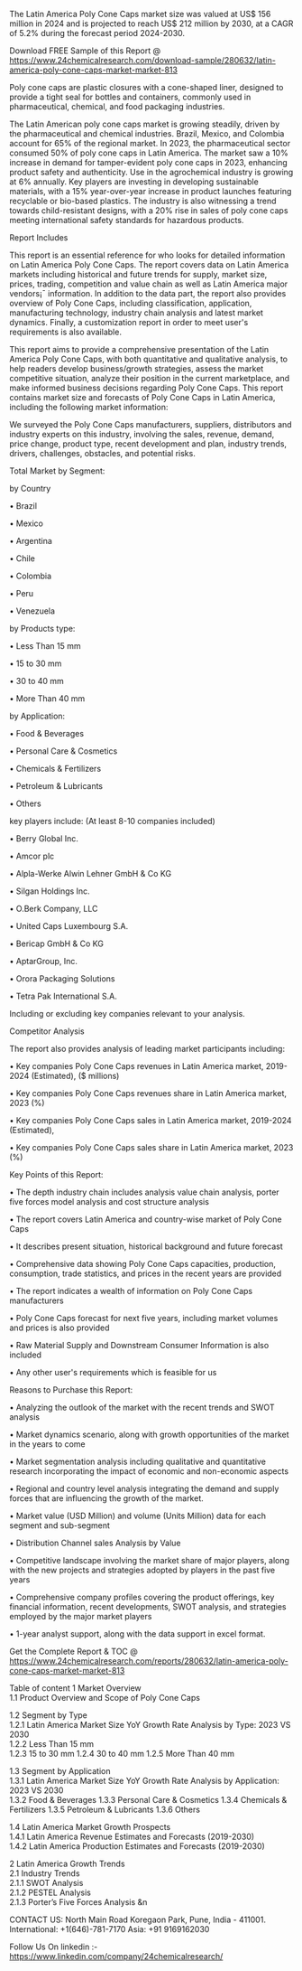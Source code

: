 The Latin America Poly Cone Caps market size was valued at US$ 156 million in 2024 and is projected to reach US$ 212 million by 2030, at a CAGR of 5.2% during the forecast period 2024-2030.

Download FREE Sample of this Report @ https://www.24chemicalresearch.com/download-sample/280632/latin-america-poly-cone-caps-market-market-813

Poly cone caps are plastic closures with a cone-shaped liner, designed to provide a tight seal for bottles and containers, commonly used in pharmaceutical, chemical, and food packaging industries.

The Latin American poly cone caps market is growing steadily, driven by the pharmaceutical and chemical industries. Brazil, Mexico, and Colombia account for 65% of the regional market. In 2023, the pharmaceutical sector consumed 50% of poly cone caps in Latin America. The market saw a 10% increase in demand for tamper-evident poly cone caps in 2023, enhancing product safety and authenticity. Use in the agrochemical industry is growing at 6% annually. Key players are investing in developing sustainable materials, with a 15% year-over-year increase in product launches featuring recyclable or bio-based plastics. The industry is also witnessing a trend towards child-resistant designs, with a 20% rise in sales of poly cone caps meeting international safety standards for hazardous products.

Report Includes

This report is an essential reference for who looks for detailed information on Latin America Poly Cone Caps. The report covers data on Latin America markets including historical and future trends for supply, market size, prices, trading, competition and value chain as well as Latin America major vendors¡¯ information. In addition to the data part, the report also provides overview of Poly Cone Caps, including classification, application, manufacturing technology, industry chain analysis and latest market dynamics. Finally, a customization report in order to meet user's requirements is also available.

This report aims to provide a comprehensive presentation of the Latin America Poly Cone Caps, with both quantitative and qualitative analysis, to help readers develop business/growth strategies, assess the market competitive situation, analyze their position in the current marketplace, and make informed business decisions regarding Poly Cone Caps. This report contains market size and forecasts of Poly Cone Caps in Latin America, including the following market information:

We surveyed the Poly Cone Caps manufacturers, suppliers, distributors and industry experts on this industry, involving the sales, revenue, demand, price change, product type, recent development and plan, industry trends, drivers, challenges, obstacles, and potential risks.

Total Market by Segment:

by Country

•    Brazil

•    Mexico

•    Argentina

•    Chile

•    Colombia

•    Peru

•    Venezuela

by Products type:

•    Less Than 15 mm

•    15 to 30 mm

•    30 to 40 mm

•    More Than 40 mm

by Application:

•    Food & Beverages

•    Personal Care & Cosmetics

•    Chemicals & Fertilizers

•    Petroleum & Lubricants

•    Others

key players include: (At least 8-10 companies included)

•    Berry Global Inc.

•    Amcor plc

•    Alpla-Werke Alwin Lehner GmbH & Co KG

•    Silgan Holdings Inc.

•    O.Berk Company, LLC

•    United Caps Luxembourg S.A.

•    Bericap GmbH & Co KG

•    AptarGroup, Inc.

•    Orora Packaging Solutions

•    Tetra Pak International S.A.

Including or excluding key companies relevant to your analysis.

Competitor Analysis

The report also provides analysis of leading market participants including:

•    Key companies Poly Cone Caps revenues in Latin America market, 2019-2024 (Estimated), ($ millions)

•    Key companies Poly Cone Caps revenues share in Latin America market, 2023 (%)

•    Key companies Poly Cone Caps sales in Latin America market, 2019-2024 (Estimated),

•    Key companies Poly Cone Caps sales share in Latin America market, 2023 (%)

Key Points of this Report:

•    The depth industry chain includes analysis value chain analysis, porter five forces model analysis and cost structure analysis

•    The report covers Latin America and country-wise market of Poly Cone Caps

•    It describes present situation, historical background and future forecast

•    Comprehensive data showing Poly Cone Caps capacities, production, consumption, trade statistics, and prices in the recent years are provided

•    The report indicates a wealth of information on Poly Cone Caps manufacturers

•    Poly Cone Caps forecast for next five years, including market volumes and prices is also provided

•    Raw Material Supply and Downstream Consumer Information is also included

•    Any other user's requirements which is feasible for us

Reasons to Purchase this Report:

•    Analyzing the outlook of the market with the recent trends and SWOT analysis

•    Market dynamics scenario, along with growth opportunities of the market in the years to come

•    Market segmentation analysis including qualitative and quantitative research incorporating the impact of economic and non-economic aspects

•    Regional and country level analysis integrating the demand and supply forces that are influencing the growth of the market.

•    Market value (USD Million) and volume (Units Million) data for each segment and sub-segment

•    Distribution Channel sales Analysis by Value

•    Competitive landscape involving the market share of major players, along with the new projects and strategies adopted by players in the past five years

•    Comprehensive company profiles covering the product offerings, key financial information, recent developments, SWOT analysis, and strategies employed by the major market players

•    1-year analyst support, along with the data support in excel format.

Get the Complete Report & TOC @ https://www.24chemicalresearch.com/reports/280632/latin-america-poly-cone-caps-market-market-813

Table of content
1 Market Overview    
1.1 Product Overview and Scope of Poly Cone Caps 

1.2 Segment by Type    
1.2.1 Latin America Market Size YoY Growth Rate Analysis by Type: 2023 VS 2030    
1.2.2 Less Than 15 mm    
1.2.3 15 to 30 mm
1.2.4 30 to 40 mm
1.2.5 More Than 40 mm

1.3 Segment by Application  
1.3.1 Latin America Market Size YoY Growth Rate Analysis by Application: 2023 VS 2030    
1.3.2    Food & Beverages
1.3.3    Personal Care & Cosmetics
1.3.4    Chemicals & Fertilizers
1.3.5    Petroleum & Lubricants
1.3.6    Others

1.4 Latin America Market Growth Prospects    
1.4.1 Latin America Revenue Estimates and Forecasts (2019-2030)    
1.4.2 Latin America Production Estimates and Forecasts (2019-2030)  

2 Latin America Growth Trends    
2.1 Industry Trends    
2.1.1 SWOT Analysis    
2.1.2 PESTEL Analysis    
2.1.3 Porter’s Five Forces Analysis &n

CONTACT US:
North Main Road Koregaon Park, Pune, India - 411001.
International: +1(646)-781-7170
Asia: +91 9169162030

Follow Us On linkedin :- https://www.linkedin.com/company/24chemicalresearch/
